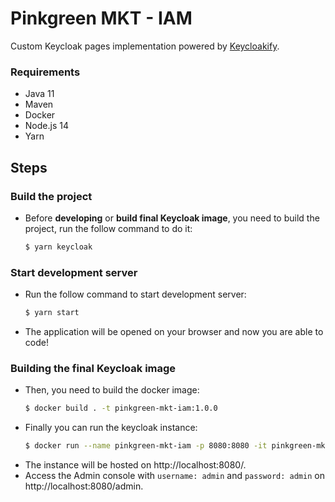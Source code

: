 # Pinkgreen MKT - IAM
Custom Keycloak pages implementation powered by [Keycloakify](https://www.keycloakify.dev/).

### Requirements
  * Java 11
  * Maven
  * Docker
  * Node.js 14
  * Yarn

## Steps 
### Build the project
  * Before **developing** or **build final Keycloak image**, you need to build the project, run the follow command to do it:
    ```bash
    $ yarn keycloak
    ```

### Start development server
  * Run the follow command to start development server:
    ```bash
    $ yarn start
    ```
  * The application will be opened on your browser and now you are able to code! 


### Building the final Keycloak image
  * Then, you need to build the docker image:
    ```bash
    $ docker build . -t pinkgreen-mkt-iam:1.0.0
    ```
  * Finally you can run the keycloak instance:
    ```bash
    $ docker run --name pinkgreen-mkt-iam -p 8080:8080 -it pinkgreen-mkt-iam:1.0.0 start-dev --import-realm
    ```
  * The instance will be hosted on http://localhost:8080/. 
  * Access the Admin console with `username: admin` and `password: admin` on http://localhost:8080/admin.
